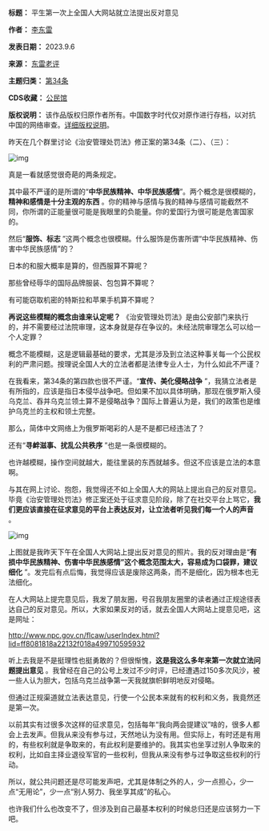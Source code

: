 

**标题：** 平生第一次上全国人大网站就立法提出反对意见  

**作者：** [李东雷](https://chinadigitaltimes.net/space/东雷老评)  

**发表日期：** 2023.9.6  

**来源：** [东雷老评](https://web.archive.org/web/https://mp.weixin.qq.com/s/S_ByjaeZpzJ3N8BR1GbP2Q)  

**主题归类：** [第34条](https://chinadigitaltimes.net/space/第34条)  

**CDS收藏：** [公民馆](https://chinadigitaltimes.net/space/%E5%85%AC%E6%B0%91%E9%A6%86)  

**版权说明：** 该作品版权归原作者所有。中国数字时代仅对原作进行存档，以对抗中国的网络审查。[详细版权说明](https://chinadigitaltimes.net/chinese/copyright)。


昨天在几个群里讨论《治安管理处罚法》修正案的第34条（二）、（三）：


![img](https://chinadigitaltimes.net/chinese/files/2023/09/post-699994-64faa46b05714.png)


真是一看就感觉很奇葩的两条规定。


其中最不严谨的是所谓的“**中华民族精神、中华民族感情**”。两个概念是很模糊的，**精神和感情是十分主观的东西** 。你的精神与感情与我的精神与感情可能截然不同，你所谓的正能量很可能是我眼里的负能量。你的爱国行为很可能是危害国家的。


然后“**服饰、标志** ”这两个概念也很模糊。什么服饰是伤害所谓“中华民族精神、伤害中华民族感情”的？


日本的和服大概率是算的，但西服算不算呢？


那些曾经辱华的国际品牌服装、包包算不算呢？


有可能窃取机密的特斯拉和苹果手机算不算呢？


**再说这些模糊的概念由谁来认定呢？** 《治安管理处罚法》是由公安部门来执行的，并不需要经过法院审理，这本身就是存在争议的。未经法院审理怎么可以给一个人定罪？ 


概念不能模糊，这是逻辑最基础的要求，尤其是涉及到立法这种事关每一个公民权利的严肃问题。按理说全国人大的立法者都是法律专业人士，为什么如此不严谨？


在我看来，第34条的第四款也很不严谨。“**宣传、美化侵略战争** ”，我猜立法者是有所指的，应该是指日本侵华战争吧。但如果不加以具体明确，那现在俄罗斯入侵乌克兰、吞并乌克兰领土算不是侵略战争？国际上普遍认为是，我们的政策也是维护乌克兰的主权和领土完整。


那么，简体中文网络上为俄罗斯喝彩的人是不是都已经违法了？ 


还有“**寻衅滋事、扰乱公共秩序** ”也是一条很模糊的。


也许越模糊，操作空间就越大，能往里装的东西就越多。但这不应该是立法的本意啊。 


与其在网上讨论、抱怨，我觉得还不如上全国人大的网站上提出自己的反对意见。毕竟《治安管理处罚法》修正案还处于征求意见阶段，除了在社交平台上骂它，**我们更应该直接在征求意见的平台上表达反对，让立法者听见我们每一个人的声音** 。 


![img](https://chinadigitaltimes.net/chinese/files/2023/09/post-699994-64faa46b23c68.)


上图就是我昨天下午在全国人大网站上提出反对意见的照片。我的反对理由是“**有损中华民族精神、伤害中华民族感情”这个概念范围太大，容易成为口袋罪，建议细化** ”。发完后有点后悔，我觉得应该是废除这两条，而不是细化，因为根本也无法细化。


在人大网站上提完意见后，我发了朋友圈，号召我朋友圈里的读者通过正规途径表达自己的反对意见。所以，大家如果反对的话，就去全国人大网站上提意见吧，这是网址：


<http://www.npc.gov.cn/flcaw/userIndex.html?lid=ff8081818a22132f018a499710595932>


听上去我是不是挺理性也挺勇敢的？但很惭愧，**这是我这么多年来第一次就立法问题提出意见** 。我曾经在自己的公号上发过不少时评，已经遭遇过150多次风沙，被一些人认为胆大，包括乌克兰战争第一天我就旗帜鲜明地反对侵略。


但通过正规渠道就立法表达意见，行使一个公民本来就有的权利和义务，我竟然还是第一次。


以前其实有过很多次这样的征求意见，包括每年“我向两会提建议”啥的，很多人都会上去发声。但我从来没有参与过，天然地认为没有用。但实际上，有时还是有用的，有些权利就是争取来的，有此权利是要维护的。我其实也坐享过别人争取来的权利，比如自主择业退役军官的一些权利，但我从来没有参与过争取这些权利的行动。


所以，就公共问题还是尽可能发声吧，尤其是体制之外的人，少一点担心，少一点“无用论”，少一点“别人努力、我坐享其成”的私心。


也许我们什么也改变不了，但涉及到自己最基本权利的时候总归还是应该努力一下吧。


